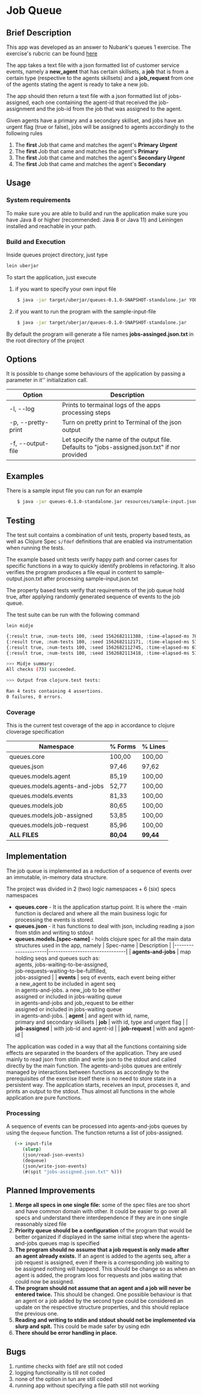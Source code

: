 # Job Queue

## Brief Description

This app was developed as an answer to Nubank's queues 1 exercise.
The exercise's rubcric can be found [here](./RUBRIC.md)

The app takes a text file with a json formatted list of customer service events,
namely a **new_agent** that has certain skillsets, a **job** that is from a certain type
(respective to the agents skillsets) and a **job_request** from one of the agents
stating the agent is ready to take a new job.

The app should then return a text file with a json formatted list of jobs-assigned,
each one containing the agent-id that received the job-assignment and the job-id from
the job that was assigned to the agent.

Given agents have a primary and a secondary skillset, and jobs have an urgent flag (true or false),
jobs will be assigned to agents accordingly to the following rules
1. The **first** Job that came and matches the agent's **Primary *Urgent***
2. The **first** Job that came and matches the agent's **Primary**
3. The **first** Job that came and matches the agent's **Secondary *Urgent***
3. The **first** Job that came and matches the agent's **Secondary**

## Usage

### System requirements

To make sure you are able to build and run the application make sure you have Java 8 or higher
(recommended: Java 8 or Java 11) and Leiningen installed and reachable in your path.

### Build and Execution

Inside queues project directory, just type

```sh
lein uberjar
```

To start the application, just execute

1. if you want to specify your own input file

```sh
    $ java -jar target/uberjar/queues-0.1.0-SNAPSHOT-standalone.jar YOUR_INPUT_FILE_PATH
```
2. if you want to run the program with the sample-input-file
```sh
    $ java -jar target/uberjar/queues-0.1.0-SNAPSHOT-standalone.jar
```

By default the program will generate a file names **jobs-assinged.json.txt** in the root directory of the project

## Options

It is possible to change some behaviours of the application by passing a parameter in it'' initialization call.

| Option               | Description                                          |
|----------------------|------------------------------------------------------|
|-l, --log             | Prints to termainal logs of the apps processing steps|
|-p, --pretty-print    | Turn on pretty print to Terminal of the json output  |
|-f, --output-file     | Let specify the name of the output file.<br>Defaults to "jobs-assigned.json.txt" if nor provided |

## Examples

There is a sample input file you can run for an example

```sh
    $ java -jar queues-0.1.0-standalone.jar resources/sample-input.json.txt
```

## Testing

The test suit contains a combination of unit tests, property based tests, as well as Clojure Spec `s/fdef` definitions
that are enabled via instrumentation when running the tests.

The example based unit tests verify happy path and corner cases for specific functions
in a way to quickly identify problems in refactoring. It also verifies the program produces a file equal in content to
sample-output.json.txt after processing sample-input.json.txt

The property based tests verify that requirements of the job queue hold true, after applying randomly generated
sequence of events to the job queue.

The test suite can be run with the following command

```
lein midje
```

```sh
{:result true, :num-tests 100, :seed 1562682111388, :time-elapsed-ms 782, :test-var "outputs-clj-formatted-job-assigned-agent-id-and-job-id"}
{:result true, :num-tests 100, :seed 1562682112171, :time-elapsed-ms 573, :test-var "jobs>=jobs-assigned"}
{:result true, :num-tests 100, :seed 1562682112745, :time-elapsed-ms 672, :test-var "job-requests>=jobs-assigned"}
{:result true, :num-tests 100, :seed 1562682113418, :time-elapsed-ms 573, :test-var "runs-with-out-erros-for-all-inputs"}

>>> Midje summary:
All checks (73) succeeded.

>>> Output from clojure.test tests:

Ran 4 tests containing 4 assertions.
0 failures, 0 errors.
```

### Coverage

This is the current test coverage of the app in accordance to clojure cloverage specification


|                     Namespace | % Forms | % Lines |
|-------------------------------|---------|---------|
|                   queues.core |  100,00 |  100,00 |
|                   queues.json |   97,46 |   97,62 |
|           queues.models.agent |   85,19 |  100,00 |
| queues.models.agents-and-jobs |   52,77 |  100,00 |
|          queues.models.events |   81,33 |  100,00 |
|             queues.models.job |   80,65 |  100,00 |
|    queues.models.job-assigned |   53,85 |  100,00 |
|     queues.models.job-request |   85,96 |  100,00 |
|                 **ALL FILES** |**80,04**|**99,44**|


## Implementation

The job queue is implemented as a reduction of a sequence of events over an immutable, in-memory data structure.

The project was divided in 2 (two) logic namespaces + 6 (six) specs namespaces
  * **queues.core** - It is the application startup point. It is where the -main function is declared and where all the main
  business logic for processing the events is stored.
  * **queues.json** - it has functions to deal with json, including reading a json from stdin and writing to stdout
  * **queues.models.[spec-name]** - holds clojure spec for all the main data structures used in the app, namely
      | Spec-name           | Description                    |
      |---------------------|--------------------------------|
      | **agents-and-jobs** | map holding seqs and queues such as:<br>agents, jobs-waiting-to-be-assigned,<br>job-requests-waiting-to-be-fullfilled,<br>jobs-assigned |
      | **events**          | seq of events, each event being either<br>a new_agent to be included in agent seq<br>in agents-and-jobs. a new_job to be either<br>assigned or included in jobs-waiting queue<br>in agents-and-jobs and job_request to be either<br>assigned or included in jobs-waiting queue<br>in agents-and-jobs.
      | **agent**           | and agent with id, name,<br>primary and secondary skillsets
      | **job**             | with id, type and urgent flag  |
      | **job-assigned**    | with job-id and agent-id       |
      | **job-request**     | with and agent-id              |

The application was coded in a way that all the functions containing side effects are separated in the boarders of the
application. They are used mainly to read json from stdin and write json to the stdout and called directly by the main
function. The agents-and-jobs queues are entirely managed by interactions between functions as accordingly to the
prerequisites of the exercise itself there is no need to store state in a persistent way. The application starts,
receives an input, processes it, and prints an output to the stdout. Thus almost all functions in the whole application
are pure functions.

### Processing

A sequence of events can be processed into agents-and-jobs queues by using the `dequeue` function. The function returns
a list of jobs-assigned.

```clojure
   (-> input-file
      (slurp)
      (json/read-json-events)
      (dequeue)
      (json/write-json-events)
      (#(spit "jobs-assigned.json.txt" %)))
```

## Planned Improvements
1. **Merge all specs in one single file:** some of the spec files are too short and have common domain with other. It could be easier to go over all specs and understand there interdependence if they are in one single reasonably sized
file
2. **Priority queue should be a configuration** of the program that would be better organized if displayed in the same
initial step where the agents-and-jobs queues map is specified
3. **The program should no assume that a job request is only made after an agent already exists.** If an agent is added
to the agents seq, after a job request is assigned, even if there is a corresponding job waiting to be assigned
nothing will happend. This should be change so as when an agent is added, the program loos for requests and jobs waiting
that could now be assigned.
4. **The program should not assume that an agent and a job will never be entered twice.** This should be changed. One possible
behaviour is that an agent or a job added by the second type could be considered an update on the respective structure
properties, and this should replace the previous one.
5. **Reading and writing to stdin and stdout should not be implemented via slurp and spit.** This could be made safer by using edn
6. **There should be error handling in place.**

## Bugs
1. runtime checks with fdef are still not coded
2. logging functionality is till not coded
3. none of the option in tun are still coded
4. running app without specifying a file path still not working